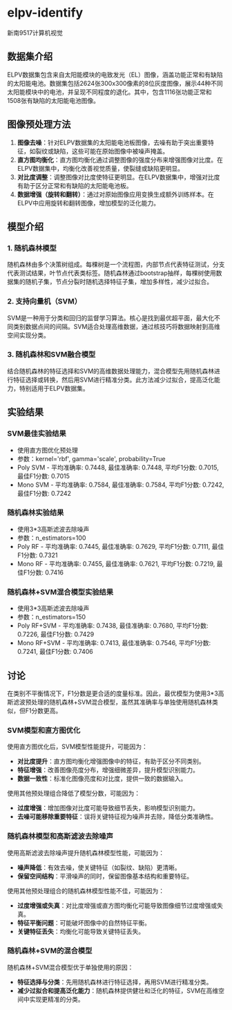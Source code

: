 # elpv-identify
新南9517计算机视觉

## 数据集介绍

ELPV数据集包含来自太阳能模块的电致发光（EL）图像，涵盖功能正常和有缺陷的太阳能电池。数据集包括2624张300x300像素的8位灰度图像，展示44种不同太阳能模块中的电池，并呈现不同程度的退化。其中，包含1116张功能正常和1508张有缺陷的太阳能电池图像。

## 图像预处理方法

1. **图像去噪**：针对ELPV数据集的太阳能电池板图像，去噪有助于突出重要特征，如裂纹或缺陷，这些可能在原始图像中被噪声掩盖。
2. **直方图均衡化**：直方图均衡化通过调整图像的强度分布来增强图像对比度。在ELPV数据集中，均衡化改善视觉质量，使裂缝或缺陷更明显。
3. **对比度调整**：调整图像对比度使特征更明显。在ELPV数据集中，增强对比度有助于区分正常和有缺陷的太阳能电池板。
4. **数据增强（旋转和翻转）**：通过对原始图像应用变换生成额外训练样本。在ELPV中应用旋转和翻转图像，增加模型的泛化能力。

## 模型介绍

### 1. 随机森林模型

随机森林由多个决策树组成。每棵树是一个流程图，内部节点代表特征测试，分支代表测试结果，叶节点代表类标签。随机森林通过bootstrap抽样，每棵树使用数据集的随机子集，节点分裂时随机选择特征子集，增加多样性，减少过拟合。

### 2. 支持向量机（SVM）

SVM是一种用于分类和回归的监督学习算法。核心是找到最优超平面，最大化不同类别数据点间的间隔。SVM适合处理高维数据，通过核技巧将数据映射到高维空间实现分类。

### 3. 随机森林和SVM融合模型

结合随机森林的特征选择和SVM的高维数据处理能力，混合模型先用随机森林进行特征选择或转换，然后用SVM进行精准分类。此方法减少过拟合，提高泛化能力，特别适用于ELPV数据集。

## 实验结果

### SVM最佳实验结果

- 使用直方图优化预处理
- 参数：kernel='rbf', gamma='scale', probability=True
- Poly SVM - 平均准确率: 0.7448, 最佳准确率: 0.7448, 平均F1分数: 0.7015, 最佳F1分数: 0.7015
- Mono SVM - 平均准确率: 0.7584, 最佳准确率: 0.7584, 平均F1分数: 0.7242, 最佳F1分数: 0.7242

### 随机森林实验结果

- 使用3*3高斯滤波去除噪声
- 参数：n_estimators=100
- Poly RF - 平均准确率: 0.7445, 最佳准确率: 0.7629, 平均F1分数: 0.7111, 最佳F1分数: 0.7321
- Mono RF - 平均准确率: 0.7455, 最佳准确率: 0.7621, 平均F1分数: 0.7219, 最佳F1分数: 0.7416

### 随机森林+SVM混合模型实验结果

- 使用3*3高斯滤波去除噪声
- 参数：n_estimators=150
- Poly RF+SVM - 平均准确率: 0.7438, 最佳准确率: 0.7680, 平均F1分数: 0.7226, 最佳F1分数: 0.7429
- Mono RF+SVM - 平均准确率: 0.7413, 最佳准确率: 0.7546, 平均F1分数: 0.7241, 最佳F1分数: 0.7406

## 讨论

在类别不平衡情况下，F1分数是更合适的度量标准。因此，最优模型为使用3*3高斯滤波预处理的随机森林+SVM混合模型，虽然其准确率与单独使用随机森林类似，但F1分数更高。

### SVM模型和直方图优化

使用直方图优化后，SVM模型性能提升，可能因为：
- **对比度提升**：直方图均衡化增强图像中的特征，有助于区分不同类别。
- **特征增强**：改善图像亮度分布，增强细微差异，提升模型识别能力。
- **数据一致性**：标准化图像亮度和对比度，提供一致的数据输入。

使用其他预处理组合降低了模型分数，可能因为：
- **过度增强**：增加图像对比度可能导致细节丢失，影响模型识别能力。
- **去噪可能移除重要特征**：误将关键特征视为噪声并去除，降低分类准确性。

### 随机森林模型和高斯滤波去除噪声

使用高斯滤波去除噪声提升随机森林模型性能，可能因为：
- **噪声降低**：有效去噪，使关键特征（如裂纹、缺陷）更清晰。
- **保留空间结构**：平滑噪声的同时，保留图像基本结构和重要特征。

使用其他预处理组合的随机森林模型性能不佳，可能因为：
- **过度增强或失真**：对比度增强或直方图均衡化可能导致图像细节过度增强或失真。
- **特征平衡问题**：可能破坏图像中的自然特征平衡。
- **关键特征丢失**：均衡化可能导致关键特征丢失。

### 随机森林+SVM的混合模型

随机森林+SVM混合模型优于单独使用的原因：
- **特征选择与分类**：先用随机森林进行特征选择，再用SVM进行精准分类。
- **减少过拟合和提高泛化能力**：随机森林提供健壮和泛化的特征，SVM在高维空间中实现更精准的分类。
